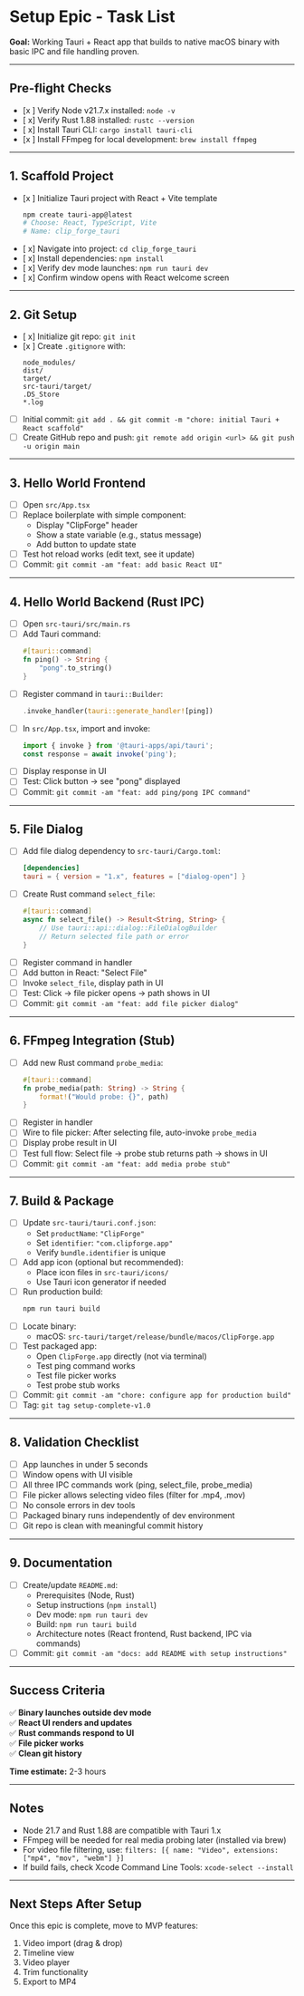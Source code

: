 # Setup Epic - Task List

**Goal:** Working Tauri + React app that builds to native macOS binary with basic IPC and file handling proven.

---

## Pre-flight Checks

- [x ] Verify Node v21.7.x installed: `node -v`
- [ x] Verify Rust 1.88 installed: `rustc --version`
- [ x] Install Tauri CLI: `cargo install tauri-cli`
- [x ] Install FFmpeg for local development: `brew install ffmpeg`

---

## 1. Scaffold Project

- [x ] Initialize Tauri project with React + Vite template
  ```bash
  npm create tauri-app@latest
  # Choose: React, TypeScript, Vite
  # Name: clip_forge_tauri
  ```
- [ x] Navigate into project: `cd clip_forge_tauri`
- [ x] Install dependencies: `npm install`
- [ x] Verify dev mode launches: `npm run tauri dev`
- [ x] Confirm window opens with React welcome screen

---

## 2. Git Setup

- [ x] Initialize git repo: `git init`
- [x ] Create `.gitignore` with:
  ```
  node_modules/
  dist/
  target/
  src-tauri/target/
  .DS_Store
  *.log
  ```
- [ ] Initial commit: `git add . && git commit -m "chore: initial Tauri + React scaffold"`
- [ ] Create GitHub repo and push: `git remote add origin <url> && git push -u origin main`

---

## 3. Hello World Frontend

- [ ] Open `src/App.tsx`
- [ ] Replace boilerplate with simple component:
  - Display "ClipForge" header
  - Show a state variable (e.g., status message)
  - Add button to update state
- [ ] Test hot reload works (edit text, see it update)
- [ ] Commit: `git commit -am "feat: add basic React UI"`

---

## 4. Hello World Backend (Rust IPC)

- [ ] Open `src-tauri/src/main.rs`
- [ ] Add Tauri command:
  ```rust
  #[tauri::command]
  fn ping() -> String {
      "pong".to_string()
  }
  ```
- [ ] Register command in `tauri::Builder`:
  ```rust
  .invoke_handler(tauri::generate_handler![ping])
  ```
- [ ] In `src/App.tsx`, import and invoke:
  ```typescript
  import { invoke } from '@tauri-apps/api/tauri';
  const response = await invoke('ping');
  ```
- [ ] Display response in UI
- [ ] Test: Click button → see "pong" displayed
- [ ] Commit: `git commit -am "feat: add ping/pong IPC command"`

---

## 5. File Dialog

- [ ] Add file dialog dependency to `src-tauri/Cargo.toml`:
  ```toml
  [dependencies]
  tauri = { version = "1.x", features = ["dialog-open"] }
  ```
- [ ] Create Rust command `select_file`:
  ```rust
  #[tauri::command]
  async fn select_file() -> Result<String, String> {
      // Use tauri::api::dialog::FileDialogBuilder
      // Return selected file path or error
  }
  ```
- [ ] Register command in handler
- [ ] Add button in React: "Select File"
- [ ] Invoke `select_file`, display path in UI
- [ ] Test: Click → file picker opens → path shows in UI
- [ ] Commit: `git commit -am "feat: add file picker dialog"`

---

## 6. FFmpeg Integration (Stub)

- [ ] Add new Rust command `probe_media`:
  ```rust
  #[tauri::command]
  fn probe_media(path: String) -> String {
      format!("Would probe: {}", path)
  }
  ```
- [ ] Register in handler
- [ ] Wire to file picker: After selecting file, auto-invoke `probe_media`
- [ ] Display probe result in UI
- [ ] Test full flow: Select file → probe stub returns path → shows in UI
- [ ] Commit: `git commit -am "feat: add media probe stub"`

---

## 7. Build & Package

- [ ] Update `src-tauri/tauri.conf.json`:
  - Set `productName`: `"ClipForge"`
  - Set `identifier`: `"com.clipforge.app"`
  - Verify `bundle.identifier` is unique
- [ ] Add app icon (optional but recommended):
  - Place icon files in `src-tauri/icons/`
  - Use Tauri icon generator if needed
- [ ] Run production build:
  ```bash
  npm run tauri build
  ```
- [ ] Locate binary:
  - macOS: `src-tauri/target/release/bundle/macos/ClipForge.app`
- [ ] Test packaged app:
  - Open `ClipForge.app` directly (not via terminal)
  - Test ping command works
  - Test file picker works
  - Test probe stub works
- [ ] Commit: `git commit -am "chore: configure app for production build"`
- [ ] Tag: `git tag setup-complete-v1.0`

---

## 8. Validation Checklist

- [ ] App launches in under 5 seconds
- [ ] Window opens with UI visible
- [ ] All three IPC commands work (ping, select_file, probe_media)
- [ ] File picker allows selecting video files (filter for .mp4, .mov)
- [ ] No console errors in dev tools
- [ ] Packaged binary runs independently of dev environment
- [ ] Git repo is clean with meaningful commit history

---

## 9. Documentation

- [ ] Create/update `README.md`:
  - Prerequisites (Node, Rust)
  - Setup instructions (`npm install`)
  - Dev mode: `npm run tauri dev`
  - Build: `npm run tauri build`
  - Architecture notes (React frontend, Rust backend, IPC via commands)
- [ ] Commit: `git commit -am "docs: add README with setup instructions"`

---

## Success Criteria

✅ **Binary launches outside dev mode**  
✅ **React UI renders and updates**  
✅ **Rust commands respond to UI**  
✅ **File picker works**  
✅ **Clean git history**  

**Time estimate:** 2-3 hours

---

## Notes

- Node 21.7 and Rust 1.88 are compatible with Tauri 1.x
- FFmpeg will be needed for real media probing later (installed via brew)
- For video file filtering, use: `filters: [{ name: "Video", extensions: ["mp4", "mov", "webm"] }]`
- If build fails, check Xcode Command Line Tools: `xcode-select --install`

---

## Next Steps After Setup

Once this epic is complete, move to MVP features:
1. Video import (drag & drop)
2. Timeline view
3. Video player
4. Trim functionality
5. Export to MP4

